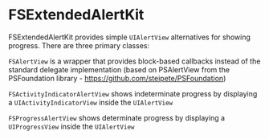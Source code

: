 # FSExtendedAlertKit

FSExtendedAlertKit provides simple ```UIAlertView``` alternatives for showing progress. There are three primary classes:

```FSAlertView``` is a wrapper that provides block-based callbacks instead of the standard delegate implementation (based on PSAlertView from the PSFoundation library - https://github.com/steipete/PSFoundation)

```FSActivityIndicatorAlertView``` shows indeterminate progress by displaying a ```UIActivityIndicatorView``` inside the ```UIAlertView```

```FSProgressAlertView``` shows determinate progress by displaying a ```UIProgressView``` inside the ```UIAlertView```